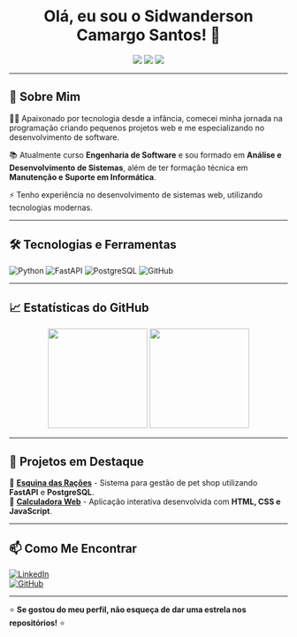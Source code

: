<h1 align="center">Olá, eu sou o Sidwanderson Camargo Santos! 👋</h1>

<p align="center">
  <img src="https://img.shields.io/badge/-Engenharia%20de%20Software-blue?style=for-the-badge" />
  <img src="https://img.shields.io/badge/-FastAPI-009688?style=for-the-badge&logo=fastapi&logoColor=white" />
  <img src="https://img.shields.io/badge/-PostgreSQL-336791?style=for-the-badge&logo=postgresql&logoColor=white" />
</p>

---

## 🚀 Sobre Mim

👨‍💻 Apaixonado por tecnologia desde a infância, comecei minha jornada na programação criando pequenos projetos web e me especializando no desenvolvimento de software.

📚 Atualmente curso **Engenharia de Software** e sou formado em **Análise e Desenvolvimento de Sistemas**, além de ter formação técnica em **Manutenção e Suporte em Informática**.

⚡ Tenho experiência no desenvolvimento de sistemas web, utilizando tecnologias modernas.

---

## 🛠️ Tecnologias e Ferramentas

![Python](https://img.shields.io/badge/-Python-3776AB?style=for-the-badge&logo=python&logoColor=white)
![FastAPI](https://img.shields.io/badge/-FastAPI-009688?style=for-the-badge&logo=fastapi&logoColor=white)
![PostgreSQL](https://img.shields.io/badge/-PostgreSQL-336791?style=for-the-badge&logo=postgresql&logoColor=white)
![GitHub](https://img.shields.io/badge/-GitHub-181717?style=for-the-badge&logo=github&logoColor=white)

---

## 📈 Estatísticas do GitHub

<p align="center">
  <img height="180em" src="https://github-readme-stats.vercel.app/api?username=swdcamargo&show_icons=true&theme=dracula" />
  <img height="180em" src="https://github-readme-stats.vercel.app/api/top-langs/?username=swdcamargo&layout=compact&theme=dracula" />
</p>

---

## 📌 Projetos em Destaque

🔹 **[Esquina das Rações](#)** - Sistema para gestão de pet shop utilizando **FastAPI** e **PostgreSQL**.  
🔹 **[Calculadora Web](#)** - Aplicação interativa desenvolvida com **HTML, CSS e JavaScript**.  


---

## 📫 Como Me Encontrar

[![LinkedIn](https://img.shields.io/badge/-LinkedIn-blue?style=for-the-badge&logo=linkedin)](https://www.linkedin.com/in/sidwanderson-camargo-3a810a22b/)  
[![GitHub](https://img.shields.io/badge/-GitHub-black?style=for-the-badge&logo=github)](https://github.com/swdcamargo)  

---

⭐ **Se gostou do meu perfil, não esqueça de dar uma estrela nos repositórios!** ⭐
